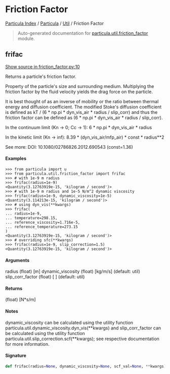 # Friction Factor

[Particula Index](../../README.md#particula-index) / [Particula](../index.md#particula) / [Util](./index.md#util) / Friction Factor

> Auto-generated documentation for [particula.util.friction_factor](https://github.com/Gorkowski/particula/blob/main/particula/util/friction_factor.py) module.

## frifac

[Show source in friction_factor.py:10](https://github.com/Gorkowski/particula/blob/main/particula/util/friction_factor.py#L10)

Returns a particle's friction factor.

Property of the particle's size and surrounding medium.
Multiplying the friction factor by the fluid velocity
yields the drag force on the particle.

It is best thought of as an inverse of mobility or
the ratio between thermal energy and diffusion coefficient.
The modified Stoke's diffusion coefficient is defined as
kT / (6 * np.pi * dyn_vis_air * radius / slip_corr)
and thus the friction factor can be defined as
(6 * np.pi * dyn_vis_air * radius / slip_corr).

In the continuum limit (Kn -> 0; Cc -> 1):
    6 * np.pi * dyn_vis_air * radius

In the kinetic limit (Kn -> inf):
    8.39 * (dyn_vis_air/mfp_air) * const * radius**2

See more: DOI: 10.1080/02786826.2012.690543 (const=1.36)

#### Examples

```
>>> from particula import u
>>> from particula.util.friction_factor import frifac
>>> # with 1e-9 m radius
>>> frifac(radius=1e-9)
<Quantity(3.12763919e-15, 'kilogram / second')>
>>> # with 1e-9 m radius and 1e-5 N/m^2 dynamic viscosity
>>> frifac(radius=1e-9, dynamic_viscosity=1e-5)
<Quantity(3.114213e-15, 'kilogram / second')>
>>> # using dyn_vis(**kwargs)
>>> frifac(
... radius=1e-9,
... temperature=298.15,
... reference_viscosity=1.716e-5,
... reference_temperature=273.15
)
<Quantity(3.12763919e-15, 'kilogram / second')>
>>> # overriding sfc(**kwargs)
>>> frifac(radius=1e-9, slip_correction=1.5)
<Quantity(3.12763919e-15, 'kilogram / second')>
```

#### Arguments

radius            (float) [m]
dynamic_viscosity (float) [kg/m/s]  (default: util)
slip_corr_factor  (float) [ ]       (default: util)

#### Returns

(float) [N*s/m]

#### Notes

dynamic_viscosity can be calculated using the utility
function particula.util.dynamic_viscosity.dyn_vis(**kwargs)
and slip_corr_factor can be calculated using the utility
function particula.util.slip_correction.scf(**kwargs);
see respective documentation for more information.

#### Signature

```python
def frifac(radius=None, dynamic_viscosity=None, scf_val=None, **kwargs): ...
```
